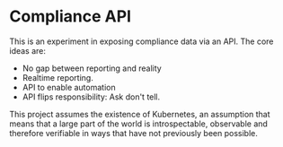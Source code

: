 # Compliance API

This is an experiment in exposing compliance data via an API.
The core ideas are:

* No gap between reporting and reality
* Realtime reporting.
* API to enable automation
* API flips responsibility: Ask don't tell.

This project assumes the existence of Kubernetes, an assumption that means that
a large part of the world is introspectable, observable and therefore verifiable in
ways that have not previously been possible.
